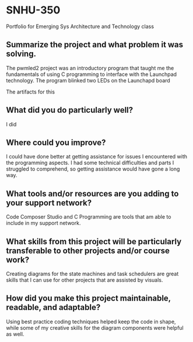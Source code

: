 # SNHU-350
Portfolio for Emerging Sys Architecture and Technology class

## Summarize the project and what problem it was solving. 
The pwmled2 project was an introductory program that taught me the fundamentals of using C programming to interface with the Launchpad technology. The program blinked two LEDs on the Launchapd board

The artifacts for this 
## What did you do particularly well?
I did 
## Where could you improve?
I could have done better at getting assistance for issues I encountered with the programming aspects. I had some technical difficulties and parts I struggled to comprehend, so getting assistance would have gone a long way.
## What tools and/or resources are you adding to your support network?

Code Composer Studio and C Programming are tools that am able to include in my support network. 
## What skills from this project will be particularly transferable to other projects and/or course work?
Creating diagrams for the state machines and task schedulers are great skills that I can use for other projects that are assisted by visuals. 

## How did you make this project maintainable, readable, and adaptable?
Using best practice coding techniques helped keep the code in shape, while some of my creative skills for the diagram components were helpful as well.
